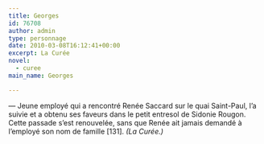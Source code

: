 ```yaml
---
title: Georges
id: 76708
author: admin
type: personnage
date: 2010-03-08T16:12:41+00:00
excerpt: La Curée
novel:
  - curee
main_name: Georges

---
```

— Jeune employé qui a rencontré Renée Saccard sur le quai Saint-Paul, l&rsquo;a suivie et a obtenu ses faveurs dans le petit entresol de Sidonie Rougon. Cette passade s&rsquo;est renouvelée, sans que Renée ait jamais demandé à l&rsquo;employé son nom de famille [131]. _(La Curée.)_